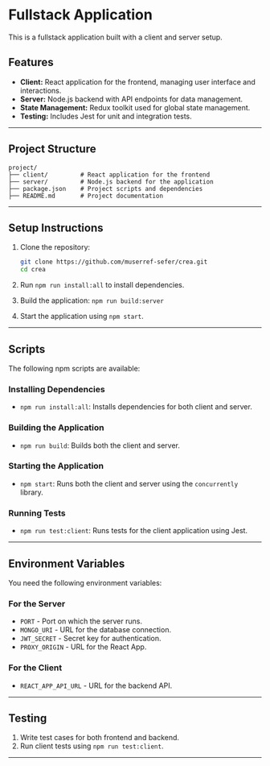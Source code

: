 
# Fullstack Application

This is a fullstack application built with a client and server setup.

## Features

- **Client:** React application for the frontend, managing user interface and interactions.
- **Server:** Node.js backend with API endpoints for data management.
- **State Management:** Redux toolkit used for global state management.
- **Testing:** Includes Jest for unit and integration tests.

---

## Project Structure

```
project/
├── client/         # React application for the frontend
├── server/         # Node.js backend for the application
├── package.json    # Project scripts and dependencies
├── README.md       # Project documentation
```

---

## Setup Instructions

1. Clone the repository:

   ```bash
   git clone https://github.com/muserref-sefer/crea.git
   cd crea
   ```
2. Run `npm run install:all` to install dependencies.
3. Build the application: `npm run build:server`
4. Start the application using `npm start`.

---

## Scripts

The following npm scripts are available:

### Installing Dependencies
- `npm run install:all`: Installs dependencies for both client and server.

### Building the Application
- `npm run build`: Builds both the client and server.

### Starting the Application
- `npm start`: Runs both the client and server using the `concurrently` library.

### Running Tests
- `npm run test:client`: Runs tests for the client application using Jest.

---

## Environment Variables

You need the following environment variables:

### For the Server
- `PORT` - Port on which the server runs.
- `MONGO_URI` - URL for the database connection.
- `JWT_SECRET` - Secret key for authentication.
- `PROXY_ORIGIN` - URL for the React App.

### For the Client
- `REACT_APP_API_URL` - URL for the backend API.

---

## Testing

1. Write test cases for both frontend and backend.
2. Run client tests using `npm run test:client`.

---
